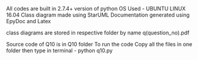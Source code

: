 All codes are built in 2.7.4+ version of python
OS Used - UBUNTU LINUX 16.04
Class diagram made using StarUML
Documentation generated using EpyDoc and Latex


class diagrams are stored in respective folder by name q(question_no).pdf
 

Source code of Q10 is in Q10 folder 
To run the code 
Copy all the files in one folder 
then type in terminal - python q10.py 
